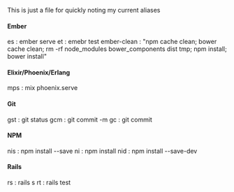 This is just a file for quickly noting my current aliases

#### Ember 
es    :   ember serve
et    :   emebr test
ember-clean : "npm cache clean; bower cache clean; rm -rf node_modules bower_components dist tmp; npm install; bower install"

#### Elixir/Phoenix/Erlang
mps   :   mix phoenix.serve

#### Git 
gst   :   git status 
gcm   :   git commit -m 
gc    :   git commit

#### NPM
nis   :     npm install --save 
ni    :     npm install 
nid   :     npm install --save-dev


#### Rails 
rs    :   rails s 
rt    :   rails test
  
